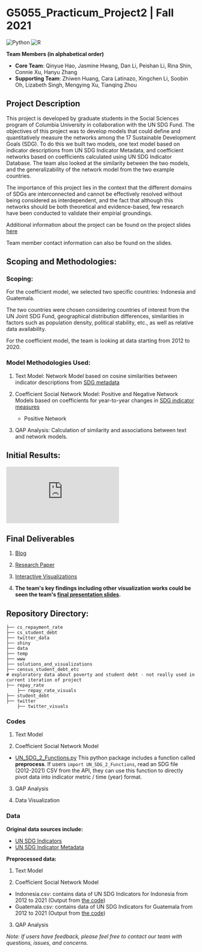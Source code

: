 # G5055_Practicum_Project2 | Fall 2021 

![Python](https://img.shields.io/badge/python-3670A0?style=for-the-badge&logo=python&logoColor=ffdd54)
![R](https://img.shields.io/badge/r-%23276DC3.svg?style=for-the-badge&logo=r&logoColor=white)

**Team Members (in alphabetical order)**

* **Core Team**: Qinyue Hao, Jasmine Hwang, Dan Li, Peishan Li, Rina Shin, Connie Xu, Hanyu Zhang
* **Supporting Team**: Zhiwen Huang, Cara Latinazo, Xingchen Li, Soobin Oh, Lizabeth Singh, Mengying Xu, Tianqing Zhou

## Project Description

This project is developed by graduate students in the Social Sciences program of Columbia University in collaboration with the UN SDG Fund. The objectives of this project was to develop models that could define and quantitatively measure the networks among the 17 Sustainable Development Goals (SDG). To do this we built two models, one text model based on indicator descriptions from UN SDG Indicator Metadata, and coefficient networks based on coefficients calculated using UN SDG Indicator Database. The team also looked at the similarity between the two models, and the generalizability of the network model from the two example countries. 

The importance of this project lies in the context that the different domains of SDGs are interconnected and cannot be effectively resolved without being considered as interdependent, and the fact that although this networks should be both theoretical and evidence-based, few research have been conducted to validate their empirial groundings.

Additional information about the project can be found on the project slides [here](https://github.com/PeishanLi/G5055_Practicum_Project2/blob/main/G5055%20Project%202%20Deck%20.pdf)

Team member contact information can also be found on the slides.

## Scoping and Methodologies:

### Scoping: 
For the coefficient model, we selected two specific countries: Indonesia and Guatemala.

The two countries were chosen considering countries of interest from the UN Joint SDG Fund, geographical distribution differences, similarities in factors such as population density, political stability, etc., as well as relative data availability.

For the coefficient model, the team is looking at data starting from 2012 to 2020.

### Model Methodologies Used: 

1. Text Model: Network Model based on cosine similarities between indicator descriptions from [SDG metadata](https://unstats.un.org/sdgs/metadata/) 

2. Coefficient Social Network Model: Positive and Negative Network Models based on coefficients for year-to-year changes in [SDG indicator measures](https://unstats.un.org/sdgs/UNSDG/IndDatabasePage)
	- Positive Network

3. QAP Analysis: Calculation of similarity and associations between text and network models. 

## Initial Results: 
![cute cat image](https://github.com/PeishanLi/G5055_Practicum_Project2/blob/main/Visualizations/Interactive/Social%20Network%20Model-Guatemala-negative.html)


## Final Deliverables

1. [Blog](https://docs.google.com/presentation/d/1zmhJTMVDWkgyJlh7xcl0nNyeMsjiqfmjNm4FKSYFkJ4/edit)

2. [Research Paper](https://docs.google.com/document/d/1r9EB9jqlAU1O_vVY4bYghDMNJcdc4Olw/edit)

3. [Interactive Visualizations](http://rpubs.com/LPS/unsdginteractivenetworks)

4. **The team's key findings including other visualization works could be seen the team's [final presentation slides](https://github.com/PeishanLi/G5055_Practicum_Project2/blob/main/G5055%20Project%202%20Deck%20.pdf).**

## Repository Directory: 

	├── cs_repayment_rate
	├── cs_student_debt 
	├── twitter_data
	├── shiny
	├── data
	├── temp
	├── www
	├── solutions_and_visualizations 
	├── census_student_debt_etc 
	# exploratory data about poverty and student debt - not really used in current iteration of project
	├── repay_rate
		├── repay_rate_visuals
	├── student_debt
	├── twitter
		├── twitter_visuals

### Codes

1. Text Model

2. Coefficient Social Network Model

* [UN_SDG_2_Functions.py](https://github.com/PeishanLi/G5055_Practicum_Project2/blob/main/Codes/Data%20Accessing%20and%20Preprocessing/UN_SDG2_Functions.py) This python package includes a function called **preprocess**. If users ```import UN_SDG_2_Functions```, read an SDG file (2012-2021) CSV from the API, they can use this function to directly pivot data into indicator metric / time (year) format. 

3. QAP Analysis

4. Data Visualization

### Data

**Original data sources include:**

* [UN SDG Indicators](https://unstats.un.org/sdgs/indicators/database/)
* [UN SDG Indicator Metadata](https://unstats.un.org/sdgs/metadata/)

**Preprocessed data:**

1. Text Model

2. Coefficient Social Network Model

* Indonesia.csv: contains data of UN SDG Indicators for Indonesia from 2012 to 2021 (Output from [the code](https://github.com/PeishanLi/G5055_Practicum_Project2/blob/main/Codes/Data%20Accessing%20and%20Preprocessing/Accessing_UNSDG_Data.ipynb))
* Guatemala.csv: contains data of UN SDG Indicators for Guatemala from 2012 to 2021 (Output from [the code](https://github.com/PeishanLi/G5055_Practicum_Project2/blob/main/Codes/Data%20Accessing%20and%20Preprocessing/Accessing_UNSDG_Data.ipynb))

3. QAP Analysis

*Note: If users have feedback, please feel free to contact our team with questions, issues, and concerns.* 
